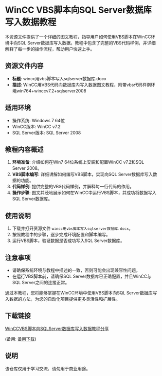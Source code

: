 # WinCC VBS脚本向SQL Server数据库写入数据教程

本资源文件提供了一个详细的图文教程，指导用户如何使用VBS脚本在WinCC环境中向SQL Server数据库写入数据。教程中包含了完整的VBS代码样例，并详细解释了每一步的操作流程，帮助用户快速上手。

## 资源文件内容

- **标题**: wincc用vbs脚本写入sqlserver数据库.docx
- **描述**: WinCC用VBS代码向数据库内写入数据图文教程，附带vbs代码样例环境win764+winccv7.2+sqlserver2008

## 适用环境

- 操作系统: Windows 7 64位
- WinCC版本: WinCC v7.2
- SQL Server版本: SQL Server 2008

## 教程内容概述

1. **环境准备**: 介绍如何在Win7 64位系统上安装和配置WinCC v7.2和SQL Server 2008。
2. **VBS脚本编写**: 详细讲解如何编写VBS脚本，实现向SQL Server数据库写入数据的功能。
3. **代码样例**: 提供完整的VBS代码样例，并解释每一行代码的作用。
4. **操作步骤**: 图文并茂地展示如何在WinCC中运行VBS脚本，并成功将数据写入SQL Server数据库。

## 使用说明

1. 下载并打开资源文件 `wincc用vbs脚本写入sqlserver数据库.docx`。
2. 按照教程中的步骤，逐步完成环境配置和脚本编写。
3. 运行VBS脚本，验证数据是否成功写入SQL Server数据库。

## 注意事项

- 请确保系统环境与教程中描述的一致，否则可能会出现兼容性问题。
- 在运行VBS脚本前，请确保SQL Server数据库已正确配置，并且WinCC与SQL Server之间的连接正常。

通过本教程，您将能够掌握在WinCC环境中使用VBS脚本向SQL Server数据库写入数据的方法，为您的自动化项目提供更多灵活性和扩展性。

## 下载链接
[WinCCVBS脚本向SQLServer数据库写入数据教程分享](https://pan.quark.cn/s/7500fcf04ad3) 

(备用: [备用下载](https://pan.baidu.com/s/1msuaWzb07jZMcjRs8W_-hw?pwd=1234))

## 说明

该仓库仅用于学习交流，请勿用于商业用途。
